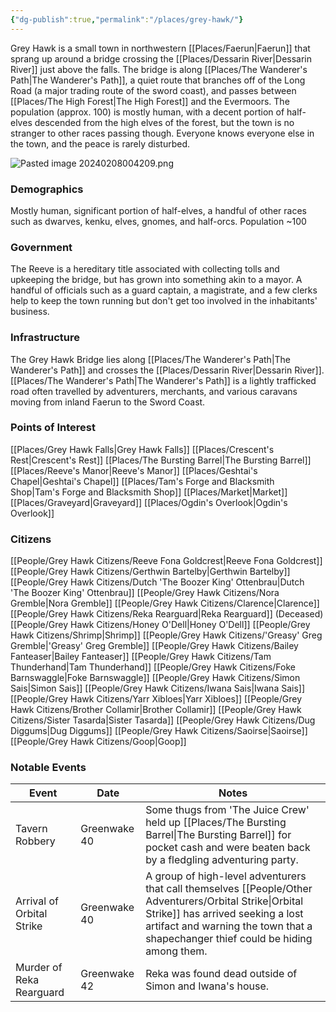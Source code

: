 ```yaml
---
{"dg-publish":true,"permalink":"/places/grey-hawk/"}
---
```


Grey Hawk is a small town in northwestern [[Places/Faerun\|Faerun]] that sprang up around a bridge crossing the [[Places/Dessarin River\|Dessarin River]] just above the falls. The bridge is along [[Places/The Wanderer's Path\|The Wanderer's Path]], a quiet route that branches off of the Long Road (a major trading route of the sword coast), and passes between [[Places/The High Forest\|The High Forest]] and the Evermoors. The population (approx. 100) is mostly human, with a decent portion of half-elves descended from the high elves of the forest, but the town is no stranger to other races passing though. Everyone knows everyone else in the town, and the peace is rarely disturbed.

![Pasted image 20240208004209.png](/img/user/Z_Attachments/Pasted%20image%2020240208004209.png)
### Demographics
Mostly human, significant portion of half-elves, a handful of other races such as dwarves, kenku, elves, gnomes, and half-orcs.  Population ~100
### Government
The Reeve is a hereditary title associated with collecting tolls and upkeeping the bridge, but has grown into something akin to a mayor. A handful of officials such as a guard captain, a magistrate, and a few clerks help to keep the town running but don't get too involved in the inhabitants' business.
### Infrastructure
The Grey Hawk Bridge lies along [[Places/The Wanderer's Path\|The Wanderer's Path]] and crosses the [[Places/Dessarin River\|Dessarin River]]. [[Places/The Wanderer's Path\|The Wanderer's Path]] is a lightly trafficked road often travelled by adventurers, merchants, and various caravans moving from inland Faerun to the Sword Coast.
### Points of Interest
[[Places/Grey Hawk Falls\|Grey Hawk Falls]]
[[Places/Crescent's Rest\|Crescent's Rest]]
[[Places/The Bursting Barrel\|The Bursting Barrel]]
[[Places/Reeve's Manor\|Reeve's Manor]]
[[Places/Geshtai's Chapel\|Geshtai's Chapel]]
[[Places/Tam's Forge and Blacksmith Shop\|Tam's Forge and Blacksmith Shop]]
[[Places/Market\|Market]]
[[Places/Graveyard\|Graveyard]]
[[Places/Ogdin's Overlook\|Ogdin's Overlook]]
### Citizens
[[People/Grey Hawk Citizens/Reeve Fona Goldcrest\|Reeve Fona Goldcrest]]
[[People/Grey Hawk Citizens/Gerthwin Bartelby\|Gerthwin Bartelby]]
[[People/Grey Hawk Citizens/Dutch 'The Boozer King' Ottenbrau\|Dutch 'The Boozer King' Ottenbrau]]
[[People/Grey Hawk Citizens/Nora Gremble\|Nora Gremble]]
[[People/Grey Hawk Citizens/Clarence\|Clarence]]
[[People/Grey Hawk Citizens/Reka Rearguard\|Reka Rearguard]] (Deceased)
[[People/Grey Hawk Citizens/Honey O'Dell\|Honey O'Dell]]
[[People/Grey Hawk Citizens/Shrimp\|Shrimp]]
[[People/Grey Hawk Citizens/'Greasy' Greg Gremble\|'Greasy' Greg Gremble]]
[[People/Grey Hawk Citizens/Bailey Fanteaser\|Bailey Fanteaser]]
[[People/Grey Hawk Citizens/Tam Thunderhand\|Tam Thunderhand]]
[[People/Grey Hawk Citizens/Foke Barnswaggle\|Foke Barnswaggle]]
[[People/Grey Hawk Citizens/Simon Sais\|Simon Sais]]
[[People/Grey Hawk Citizens/Iwana Sais\|Iwana Sais]]
[[People/Grey Hawk Citizens/Yarr Xibloes\|Yarr Xibloes]]
[[People/Grey Hawk Citizens/Brother Collamir\|Brother Collamir]]
[[People/Grey Hawk Citizens/Sister Tasarda\|Sister Tasarda]]
[[People/Grey Hawk Citizens/Dug Diggums\|Dug Diggums]]
[[People/Grey Hawk Citizens/Saoirse\|Saoirse]]
[[People/Grey Hawk Citizens/Goop\|Goop]]
### Notable Events
| Event | Date | Notes |
| ---- | ---- | ---- |
| Tavern Robbery | Greenwake 40 | Some thugs from 'The Juice Crew' held up [[Places/The Bursting Barrel\|The Bursting Barrel]] for pocket cash and were beaten back by a fledgling adventuring party. |
| Arrival of Orbital Strike | Greenwake 40 | A group of high-level adventurers that call themselves [[People/Other Adventurers/Orbital Strike\|Orbital Strike]] has arrived seeking a lost artifact and warning the town that a shapechanger thief could be hiding among them. |
| Murder of Reka Rearguard | Greenwake 42 | Reka was found dead outside of Simon and Iwana's house.   |

